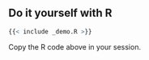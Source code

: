 ## Do it yourself with R

```r
{{< include _demo.R >}}
```

Copy the R code above in your session.

